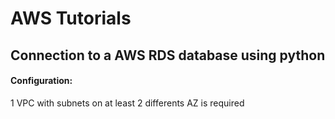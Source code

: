 # AWS Tutorials

## Connection to a AWS RDS database using python

#### Configuration:
1 VPC with subnets on at least 2 differents AZ is required
